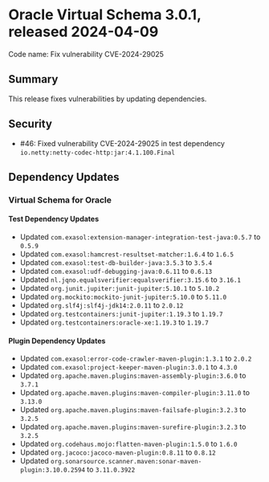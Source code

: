 # Oracle Virtual Schema 3.0.1, released 2024-04-09

Code name: Fix vulnerability CVE-2024-29025

## Summary

This release fixes vulnerabilities by updating dependencies.

## Security

* #46: Fixed vulnerability CVE-2024-29025 in test dependency `io.netty:netty-codec-http:jar:4.1.100.Final`

## Dependency Updates

### Virtual Schema for Oracle

#### Test Dependency Updates

* Updated `com.exasol:extension-manager-integration-test-java:0.5.7` to `0.5.9`
* Updated `com.exasol:hamcrest-resultset-matcher:1.6.4` to `1.6.5`
* Updated `com.exasol:test-db-builder-java:3.5.3` to `3.5.4`
* Updated `com.exasol:udf-debugging-java:0.6.11` to `0.6.13`
* Updated `nl.jqno.equalsverifier:equalsverifier:3.15.6` to `3.16.1`
* Updated `org.junit.jupiter:junit-jupiter:5.10.1` to `5.10.2`
* Updated `org.mockito:mockito-junit-jupiter:5.10.0` to `5.11.0`
* Updated `org.slf4j:slf4j-jdk14:2.0.11` to `2.0.12`
* Updated `org.testcontainers:junit-jupiter:1.19.3` to `1.19.7`
* Updated `org.testcontainers:oracle-xe:1.19.3` to `1.19.7`

#### Plugin Dependency Updates

* Updated `com.exasol:error-code-crawler-maven-plugin:1.3.1` to `2.0.2`
* Updated `com.exasol:project-keeper-maven-plugin:3.0.1` to `4.3.0`
* Updated `org.apache.maven.plugins:maven-assembly-plugin:3.6.0` to `3.7.1`
* Updated `org.apache.maven.plugins:maven-compiler-plugin:3.11.0` to `3.13.0`
* Updated `org.apache.maven.plugins:maven-failsafe-plugin:3.2.3` to `3.2.5`
* Updated `org.apache.maven.plugins:maven-surefire-plugin:3.2.3` to `3.2.5`
* Updated `org.codehaus.mojo:flatten-maven-plugin:1.5.0` to `1.6.0`
* Updated `org.jacoco:jacoco-maven-plugin:0.8.11` to `0.8.12`
* Updated `org.sonarsource.scanner.maven:sonar-maven-plugin:3.10.0.2594` to `3.11.0.3922`
